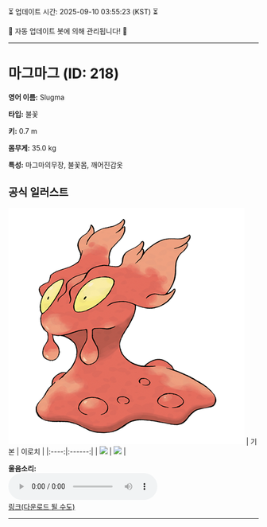 
⏳ 업데이트 시간: 2025-09-10 03:55:23 (KST) ⏳

🤖 자동 업데이트 봇에 의해 관리됩니다! 🤖

---

# 마그마그 (ID: 218)
**영어 이름:** Slugma

**타입:** 불꽃

**키:** 0.7 m

**몸무게:** 35.0 kg

**특성:** 마그마의무장, 불꽃몸, 깨어진갑옷

## 공식 일러스트
![](https://raw.githubusercontent.com/PokeAPI/sprites/master/sprites/pokemon/other/official-artwork/218.png)
| 기본 | 이로치 |
|:----:|:------:|
| <img src="http://play.pokemonshowdown.com/sprites/ani/slugma.gif" width="200"> | <img src="http://play.pokemonshowdown.com/sprites/ani-shiny/slugma.gif" width="200"> |

**울음소리:**<br><audio controls src="https://raw.githubusercontent.com/PokeAPI/cries/main/cries/pokemon/latest/218.ogg"></audio><br> [링크(다운로드 될 수도)](https://raw.githubusercontent.com/PokeAPI/cries/main/cries/pokemon/latest/218.ogg)


---
